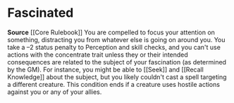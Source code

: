 ﻿---
id: '14'
name: Fascinated
source: null

---
# Fascinated

**Source** [[Core Rulebook]]
You are compelled to focus your attention on something, distracting you from whatever else is going on around you. You take a –2 status penalty to Perception and skill checks, and you can't use actions with the concentrate trait unless they or their intended consequences are related to the subject of your fascination (as determined by the GM). For instance, you might be able to [[Seek]] and [[Recall Knowledge]] about the subject, but you likely couldn't cast a spell targeting a different creature. This condition ends if a creature uses hostile actions against you or any of your allies.
